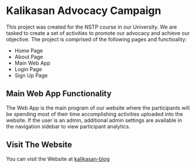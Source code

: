 # Kalikasan Advocacy Campaign

This project was created for the NSTP course in our University. We are tasked to create a set of activities to promote our advocacy and achieve our objective. The project is comprised of the following pages and functioality:
- Home Page
- About Page
- Main Web App
- Login Page
- Sign Up Page


## Main Web App Functionality

The Web App is the main program of our website where the participants will be spending most of their time accomplishing activities uploaded into the website. If the user is an admin, additional admin settings are available in the navigation sidebar to view participant analytics.

## Visit The Website

You can visit the Website at [kalikasan-blog](https://kalikasan-blog.firebaseapp.com)
